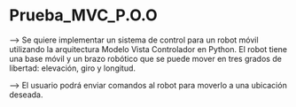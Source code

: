 # Prueba_MVC_P.O.O
--> Se quiere implementar un sistema de control para un robot móvil utilizando la arquitectura Modelo Vista Controlador en Python. El robot tiene una base móvil y un brazo robótico que se puede mover en tres grados de libertad: elevación, giro y longitud.

--> El usuario podrá enviar comandos al robot para moverlo a una ubicación deseada.
